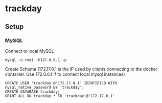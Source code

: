 # trackday

## Setup

### MySQL
Connect to local MySQL
```
mysql -u root -h127.0.0.1 -p
```

Create Schema (172.17.0.1 is the IP used by clients connecting to the docker container. Use 172.0.0.1 if to connect local mysql instances)
```
CREATE USER 'trackday'@'172.17.0.1' IDENTIFIED WITH mysql_native_password BY 'trackday';
CREATE DATABASE trackday;
GRANT ALL ON trackday.* TO 'trackday'@'172.17.0.1'
```